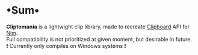 # •Sum•
__Cliptomania__ is a lightwight clip library, made to recreate [Clipboard](https://docs.microsoft.com/ru-ru/dotnet/api/system.windows.clipboard) API for [Nim](https://nim-lang.org/).  
Full compatibility is not prioritized at given moment, but desirable in future.  
❗ Currently only compiles on Windows systems ❗

